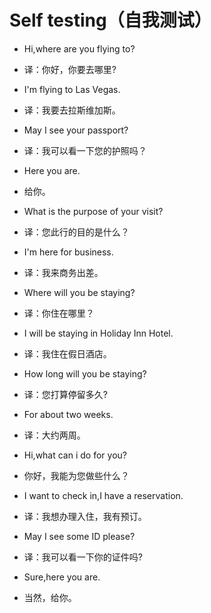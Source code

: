 # Self testing（自我测试）

- Hi,where are you flying to?
- 译：你好，你要去哪里?
- I'm flying to Las Vegas.
- 译：我要去拉斯维加斯。

- May I see your passport?
- 译：我可以看一下您的护照吗？
- Here you are.
- 给你。

- What is the purpose of your visit?
- 译：您此行的目的是什么？
- I'm here for business.
- 译：我来商务出差。

- Where will you be staying?
- 译：你住在哪里？
- I will be staying in Holiday Inn Hotel.
- 译：我住在假日酒店。

- How long will you be staying?
- 译：您打算停留多久?
- For about two weeks.
- 译：大约两周。

- Hi,what can i do for you?
- 你好，我能为您做些什么？
- I want to check in,I have a reservation.
- 译：我想办理入住，我有预订。
- May I see some ID please?
- 译：我可以看一下你的证件吗?
- Sure,here you are.
- 当然，给你。
